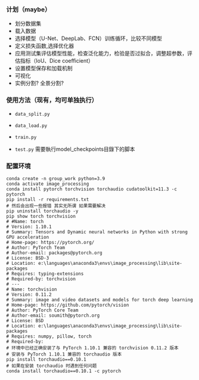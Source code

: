 ### 计划（maybe）

- 划分数据集 
- 载入数据
- 选择模型（U-Net、DeepLab、FCN）训练循环，比较不同模型
- 定义损失函数,选择优化器
- 应用测试集评估模型性能，检查泛化能力，检验是否过拟合，调整超参数，评估指标（IoU、Dice coefficient）
- 设置模型保存和加载机制
- 可视化
- 实例分割? 全景分割?

### 使用方法（现有，均可单独执行）

- `data_split.py` 

- `data_load.py` 

- `train.py` 

- `test.py` 需要執行model_checkpoints目錄下的脚本

### 配置环境

```
conda create -n group_work python=3.9
conda activate image_processing
conda install pytorch torchvision torchaudio cudatoolkit=11.3 -c pytorch
pip install -r requirements.txt
# 然后会出现一些报错 其实无所谓 如果需要解决
pip uninstall torchaudio -y
pip show torch torchvision
# #Name: torch
# Version: 1.10.1
# Summary: Tensors and Dynamic neural networks in Python with strong GPU acceleration
# Home-page: https://pytorch.org/
# Author: PyTorch Team
# Author-email: packages@pytorch.org
# License: BSD-3
# Location: e:\languages\anaconda3\envs\image_processing\lib\site-packages
# Requires: typing-extensions
# Required-by: torchvision
# ---
# Name: torchvision
# Version: 0.11.2
# Summary: image and video datasets and models for torch deep learning
# Home-page: https://github.com/pytorch/vision
# Author: PyTorch Core Team
# Author-email: soumith@pytorch.org
# License: BSD
# Location: e:\languages\anaconda3\envs\image_processing\lib\site-packages
# Requires: numpy, pillow, torch
# Required-by:
# 环境中已经正确安装了与 PyTorch 1.10.1 兼容的 torchvision 0.11.2 版本
# 安装与 PyTorch 1.10.1 兼容的 torchaudio 版本
pip install torchaudio==0.10.1 
# 如果在安装 torchaudio 时遇到任何问题
conda install torchaudio==0.10.1 -c pytorch

